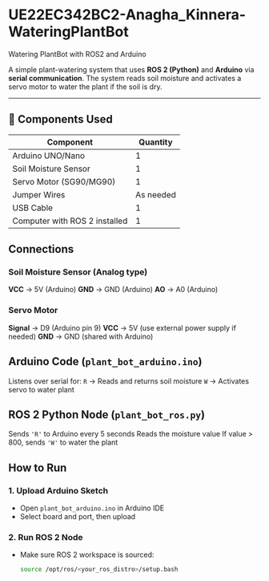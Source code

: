 # UE22EC342BC2-Anagha_Kinnera-WateringPlantBot

Watering PlantBot with ROS2 and Arduino

A simple plant-watering system that uses **ROS 2 (Python)** and **Arduino** via **serial communication**. The system reads soil moisture and activates a servo motor to water the plant if the soil is dry.

---

## 🧰 Components Used

| Component              | Quantity |
|------------------------|----------|
| Arduino UNO/Nano       | 1        |
| Soil Moisture Sensor   | 1        |
| Servo Motor (SG90/MG90)| 1        |
| Jumper Wires           | As needed|
| USB Cable              | 1        |
| Computer with ROS 2 installed | 1 |



## Connections

### Soil Moisture Sensor (Analog type)
**VCC** → 5V (Arduino)
**GND** → GND (Arduino)
**AO**  → A0 (Arduino)

### Servo Motor
**Signal** → D9 (Arduino pin 9)
**VCC** → 5V (use external power supply if needed)
**GND** → GND (shared with Arduino)



##  Arduino Code (`plant_bot_arduino.ino`)

 Listens over serial for:
   `R` → Reads and returns soil moisture
   `W` → Activates servo to water plant



##  ROS 2 Python Node (`plant_bot_ros.py`)

 Sends `'R'` to Arduino every 5 seconds
 Reads the moisture value
 If value > 800, sends `'W'` to water the plant



##  How to Run

### 1. Upload Arduino Sketch
- Open `plant_bot_arduino.ino` in Arduino IDE
- Select board and port, then upload

### 2. Run ROS 2 Node
- Make sure ROS 2 workspace is sourced:
  ```bash
  source /opt/ros/<your_ros_distro>/setup.bash
